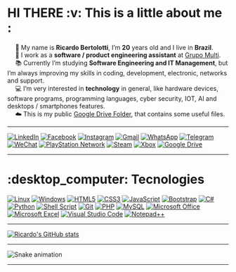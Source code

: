 <h1> HI THERE :v: This is a little about me : </h1>

 &emsp; :small_blue_diamond: My name is **Ricardo Bertolotti**, I’m **20** years old and I live in **Brazil**. <br>
 &emsp; 	:briefcase: I work as a **software / product engineering assistant** at [Grupo Multi](https://www.multilaserempresas.com.br/conteudo/institucional_quem_somos/2?gclid=Cj0KCQjw166aBhDEARIsAMEyZh4tdpTvwCODCTiQ1GUscKyCic4rFa0bK9NzQbQpLe-uHKFfqdIBSsQaAv99EALw_wcB). <br>
 &emsp; :books: Currently I’m studying **Software Engineering and IT Management**, but I’m always improving my skills in coding, development, electronic, networks and support. <br>
 &emsp; :computer: I’m very interested in **technology** in general, like hardware devices, software programs, programming languages, cyber security, IOT, AI and desktops / smartphones features. <br>
 &emsp; :cloud: This is my public [Google Drive Folder](https://drive.google.com/drive/folders/1Oa-ZjO2bEe_W4mVI2kDvpjltfShyFHeg), that contains some useful files. <hr>
 
 [![LinkedIn](https://img.shields.io/badge/linkedin-%230077B5.svg?style=for-the-badge&logo=linkedin&logoColor=white&link=https://www.linkedin.com/in/ricardo-bertolotti/)](https://www.linkedin.com/in/ricardo-bertolotti/)
 [![Facebook](https://img.shields.io/badge/Facebook-%231877F2.svg?style=for-the-badge&logo=Facebook&logoColor=white&link=https://www.facebook.com/R1C4RD0.B3RT0L0TT1)](https://www.facebook.com/R1C4RD0.B3RT0L0TT1)
 [![Instagram](https://img.shields.io/badge/Instagram-%23E4405F.svg?style=for-the-badge&logo=Instagram&logoColor=white&link=https://www.instagram.com/ricard0_bertolotti/)](https://www.instagram.com/ricard0_bertolotti/)
 [![Gmail](https://img.shields.io/badge/Gmail-D14836?style=for-the-badge&logo=gmail&logoColor=white&link=r1c4rd0bertolotti@gmail.com)](r1c4rd0bertolotti@gmail.com)
 [![WhatsApp](https://img.shields.io/badge/WhatsApp-25D366?style=for-the-badge&logo=whatsapp&logoColor=white&link=https://api.whatsapp.com/qr/RYVAI6Q7TYETB1?autoload=1&app_absent=0)](https://api.whatsapp.com/qr/RYVAI6Q7TYETB1?autoload=1&app_absent=0)
 [![Telegram](https://img.shields.io/badge/Telegram-2CA5E0?style=for-the-badge&logo=telegram&logoColor=white&link=https://t.me/5535997603742)](https://t.me/5535997603742)
 [![WeChat](https://img.shields.io/badge/WeChat-07C160?style=for-the-badge&logo=wechat&logoColor=white&link=https://u.wechat.com/kHs7UXcM8ZJJOjxet6hZRy0)](https://u.wechat.com/kHs7UXcM8ZJJOjxet6hZRy0)
 [![PlayStation Network](https://img.shields.io/badge/PSN-%230070D1.svg?style=for-the-badge&logo=Playstation&logoColor=white&link=R1C4rda0_Brltt)](R1C4rda0_Brltt)
 [![Steam](https://img.shields.io/badge/steam-%23000000.svg?style=for-the-badge&logo=steam&logoColor=white&link=https://steamcommunity.com/id/Ricardo-Bertolotti/)](https://steamcommunity.com/id/Ricardo-Bertolotti/)
 [![Xbox](https://img.shields.io/badge/xbox-%23107C10.svg?style=for-the-badge&logo=xbox&logoColor=white&link=WhiteDeath7k)](WhiteDeath7k)
 [![Google Drive](https://img.shields.io/badge/Google%20Drive-4285F4?style=for-the-badge&logo=googledrive&logoColor=white&link=https://drive.google.com/drive/folders/1Oa-ZjO2bEe_W4mVI2kDvpjltfShyFHeg)](https://drive.google.com/drive/folders/1Oa-ZjO2bEe_W4mVI2kDvpjltfShyFHeg) <hr>
 
 <h1>:desktop_computer: Tecnologies </h1>
 
 [![Linux](https://img.shields.io/badge/Linux-FCC624?style=for-the-badge&logo=linux&logoColor=black&link=https://www.linux.org/)](https://www.linux.org/)
 [![Windows](https://img.shields.io/badge/Windows-0078D6?style=for-the-badge&logo=windows&logoColor=white&link=https://www.microsoft.com/en-us/windows)](https://www.microsoft.com/en-us/windows)
 [![HTML5](https://img.shields.io/badge/html5-%23E34F26.svg?style=for-the-badge&logo=html5&logoColor=white&link=https://developer.mozilla.org/pt-BR/docs/Web/HTML)](https://developer.mozilla.org/pt-BR/docs/Web/HTML)
 [![CSS3](https://img.shields.io/badge/css3-%231572B6.svg?style=for-the-badge&logo=css3&logoColor=white&link=https://developer.mozilla.org/pt-BR/docs/Web/CSS)](https://developer.mozilla.org/pt-BR/docs/Web/CSS)
 [![JavaScript](https://img.shields.io/badge/javascript-%23323330.svg?style=for-the-badge&logo=javascript&logoColor=%23F7DF1E&link=https://developer.mozilla.org/pt-BR/docs/Web/JavaScript)](https://developer.mozilla.org/pt-BR/docs/Web/JavaScript)
 [![Bootstrap](https://img.shields.io/badge/bootstrap-%23563D7C.svg?style=for-the-badge&logo=bootstrap&logoColor=white&link=https://getbootstrap.com/)](https://getbootstrap.com/)
 [![C#](https://img.shields.io/badge/c%23-%23239120.svg?style=for-the-badge&logo=c-sharp&logoColor=white&link=https://learn.microsoft.com/pt-br/dotnet/csharp/)](https://learn.microsoft.com/pt-br/dotnet/csharp/)
 [![Python](https://img.shields.io/badge/python-3670A0?style=for-the-badge&logo=python&logoColor=ffdd54&link=https://www.python.org/)](https://www.python.org/)
 [![Shell Script](https://img.shields.io/badge/shell_script-%23121011.svg?style=for-the-badge&logo=gnu-bash&logoColor=white&link=https://learn.microsoft.com/en-us/powershell/scripting/overview?view=powershell-7.2)](https://learn.microsoft.com/en-us/powershell/scripting/overview?view=powershell-7.2)
 [![Git](https://img.shields.io/badge/git-%23F05033.svg?style=for-the-badge&logo=git&logoColor=white&link=https://git-scm.com/)](https://git-scm.com/)
 [![PHP](https://img.shields.io/badge/php-%23777BB4.svg?style=for-the-badge&logo=php&logoColor=white&link=https://www.php.net/)](https://www.php.net/)
 [![MySQL](https://img.shields.io/badge/mysql-%2300f.svg?style=for-the-badge&logo=mysql&logoColor=white&link=https://www.mysql.com/)](https://www.mysql.com/)
 [![Microsoft Office](https://img.shields.io/badge/Microsoft_Office-D83B01?style=for-the-badge&logo=microsoft-office&logoColor=white&link=https://www.office.com/)](https://www.office.com/)
 [![Microsoft Excel](https://img.shields.io/badge/Microsoft_Excel-217346?style=for-the-badge&logo=microsoft-excel&logoColor=white&link=https://www.microsoft.com/pt-br/microsoft-365/excel)](https://www.microsoft.com/pt-br/microsoft-365/excel)
 [![Visual Studio Code](https://img.shields.io/badge/Visual%20Studio%20Code-0078d7.svg?style=for-the-badge&logo=visual-studio-code&logoColor=white&link=https://code.visualstudio.com/)](https://code.visualstudio.com/)
 [![Notepad++](https://img.shields.io/badge/Notepad++-90E59A.svg?style=for-the-badge&logo=notepad%2b%2b&logoColor=black&link=https://notepad-plus-plus.org/)](https://notepad-plus-plus.org/) <hr>

[![Ricardo's GitHub stats](https://github-readme-stats.vercel.app/api?username=Ricardo-Bertolotti&show_icons=true&theme=highcontrast)](https://github.com/Ricardo-Bertolotti?tab=repositories)
<!-- [![Top Langs](https://github-readme-stats.vercel.app/api/top-langs/?username=Ricardo-Bertolotti&layout=compact&show_icons=true&theme=highcontrast)](https://github.com/anuraghazra/github-readme-stats) --> <hr>

![Snake animation](https://github.com/Ricardo-Bertolotti/Ricardo-Bertolotti/blob/output/github-contribution-grid-snake.svg) <hr>
